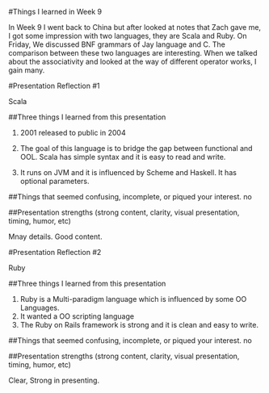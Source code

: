 #Things I learned in Week 9

In Week 9 I went back to China but after looked at notes that Zach gave me, I got some impression with two languages, they are Scala and Ruby.
On Friday, We discussed BNF grammars of Jay language and C. The comparison between these two languages are interesting. When we talked about the associativity and looked at the way of different operator works, I gain many.




#Presentation Reflection #1

Scala

##Three things I learned from this presentation
1. 2001 released to public in 2004

1. The goal of this language is to bridge the gap between functional and OOL. Scala has simple syntax and it is easy to read and write.

1. It runs on JVM and it is influenced by Scheme and Haskell. It has optional parameters.


##Things that seemed confusing, incomplete, or piqued your interest.
no

##Presentation strengths (strong content, clarity, visual presentation, timing, humor, etc)

Mnay details. Good content.

#Presentation Reflection #2

Ruby


##Three things I learned from this presentation
1. Ruby is a Multi-paradigm language which is influenced by some OO Languages.
1. It wanted a OO scripting language
1. The Ruby on Rails framework is strong and it is clean and easy to write.

##Things that seemed confusing, incomplete, or piqued your interest.
no

##Presentation strengths (strong content, clarity, visual presentation, timing, humor, etc)

Clear, Strong in presenting.